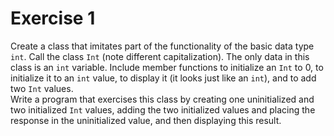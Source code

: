 # Exercise 1

Create a class that imitates part of the functionality of the basic data type `int`. Call the class `Int` (note different capitalization). The only data in this class is an `int` variable. Include member functions to initialize an `Int` to 0, to initialize it to an `int` value, to display it (it looks just like an `int`), and to add two `Int` values.\
Write a program that exercises this class by creating one uninitialized and two initialized `Int` values, adding the two initialized values and placing the response in the uninitialized value, and then displaying this result.
